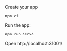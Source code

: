 Create your app
```bash
npm ci
```

Run the app:
```bash
npm run serve
```
Open http://localhost:31001/ 
